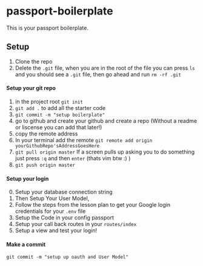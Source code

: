 # passport-boilerplate


This is your passport boilerplate.

## Setup 

1. Clone the repo
2. Delete the `.git` file, when you are in the root of the file you can press `ls` and you should see a `.git` file, then go ahead and run `rm -rf .git`

#### Setup your git repo
1. in the project root `git init`
2. `git add .` to add all the starter code
3. `git commit -m "setup boilerplate"` 
4.   go to github and create your github and create a repo (Without a readme or liscense you can add that later!)
5. copy the remote address
6. In your terminal add the remote `git remote add origin yourGithubRepo'sAddressGoesHere`
7. `git pull origin master` If a screen pulls up asking you to do something just press `:q` and then `enter` (thats vim btw :) )
8. `git push origin master`

#### Setup your login

0. Setup your database connection string
1. Then Setup Your User Model, 
3. Follow the steps from the lesson plan to get your Google login credentials for your `.env` file
4. Setup the Code in your config passport 
5. Setup your call back routes in your `routes/index`
6. Setup a view and test your login!

#### Make a commit 

```git commit -m "setup up oauth and User Model"```
